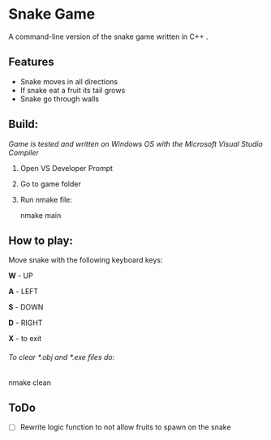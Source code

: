 # Snake Game
A command-line version of the snake game written in C++ .
## Features
- Snake moves in all directions 
- If snake eat a fruit its tail grows
- Snake go through walls
## Build: 
_Game is tested and written on Windows OS with the Microsoft Visual Studio Compiler_
1. Open VS Developer Prompt 
2. Go to game folder 
2. Run nmake file:

   nmake main 
   
## How to play:
Move snake with the following keyboard keys:

**W** - UP

**A** - LEFT 

**S** - DOWN

**D** - RIGHT 

**X** - to exit 

###### To clear *.obj and *.exe files do:

nmake clean 

## ToDo
- [ ] Rewrite logic function to not allow fruits to spawn on the snake
